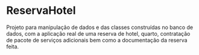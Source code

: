 # ReservaHotel

Projeto para manipulação de dados e das classes construídas no banco de dados, com a aplicação real de uma reserva de hotel, quarto, contratação de pacote de serviços adicionais bem como a documentação da reserva feita.
